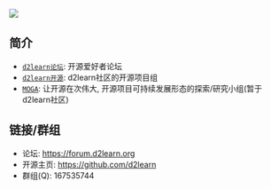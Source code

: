 ![](/imgs/community/d2learn-org.svg)

## 简介

- [`d2learn论坛`](./d2learn-forum.md): 开源爱好者论坛
- [`d2learn开源`](./d2learn-opensource.md): d2learn社区的开源项目组
- [`MOGA`](../moga.md): 让开源在次伟大, 开源项目可持续发展形态的探索/研究小组(暂于d2learn社区)

## 链接/群组

- 论坛: https://forum.d2learn.org
- 开源主页: https://github.com/d2learn
- 群组(Q): 167535744